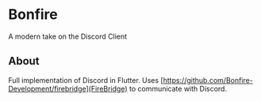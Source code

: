 # Bonfire
A modern take on the Discord Client

## About
Full implementation of Discord in Flutter. Uses [https://github.com/Bonfire-Development/firebridge](FireBridge) to communicate with Discord.
